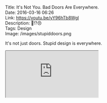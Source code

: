 Title: It's Not You. Bad Doors Are Everywhere.  
Date: 2016-03-16 06:26  
Link: https://youtu.be/yY96hTb8WgI  
Description: 🚪⁉️😠  
Tags: Design  
Image: /images/stupiddoors.png  

It's not just doors. Stupid design is everywhere.

<iframe style="border-radius: 0.2em" src="https://www.youtube.com/embed/yY96hTb8WgI" allowfullscreen></iframe>